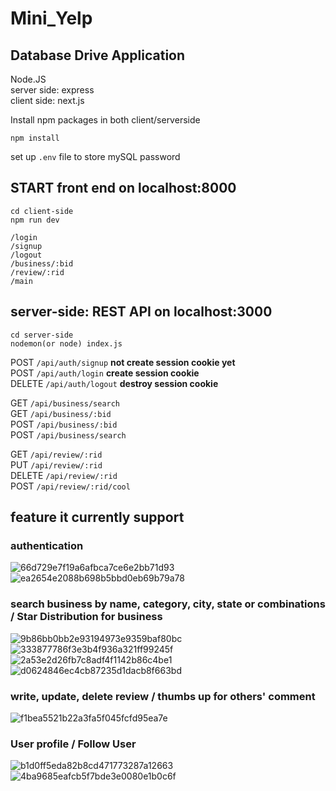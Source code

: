 # Mini_Yelp
## Database Drive Application
Node.JS  
server side: express  
client side: next.js  

Install npm packages in both client/serverside
```
npm install
```
set up ```.env``` file to store mySQL password



## START front end on localhost:8000
```
cd client-side
npm run dev
```
```
/login
/signup
/logout
/business/:bid
/review/:rid
/main
```

## server-side: REST API on localhost:3000
```
cd server-side
nodemon(or node) index.js
```

POST ```/api/auth/signup```  **not create session cookie yet**  
POST ```/api/auth/login```   **create session cookie**  
DELETE ```/api/auth/logout``` **destroy session cookie**   

GET ```/api/business/search```  
GET ```/api/business/:bid```  
POST ```/api/business/:bid```  
POST ```/api/business/search```  


GET ```/api/review/:rid```  
PUT ```/api/review/:rid```  
DELETE ```/api/review/:rid```  
POST ```/api/review/:rid/cool```  


## feature it currently support
### authentication  
 ![66d729e7f19a6afbca7ce6e2bb71d93](https://github.com/LifeIsHardBruh/Mini-Yelp_review_management_system/assets/43108245/deaaa1e9-f7d1-4245-aa41-eec3a739ff03)
 ![ea2654e2088b698b5bbd0eb69b79a78](https://github.com/LifeIsHardBruh/Mini-Yelp_review_management_system/assets/43108245/84808838-a100-4aa3-a1be-264df0ed4d1b)


### search business by name, category, city, state or combinations / Star Distribution for business
![9b86bb0bb2e93194973e9359baf80bc](https://github.com/LifeIsHardBruh/Mini-Yelp_review_management_system/assets/43108245/29e66f24-e98a-4759-825d-9c98dda9d16c)
![333877786f3e3b4f936a321ff99245f](https://github.com/LifeIsHardBruh/Mini-Yelp_review_management_system/assets/43108245/d6da064a-102a-48d8-8a96-fd1781ff1564)
![2a53e2d26fb7c8adf4f1142b86c4be1](https://github.com/LifeIsHardBruh/Mini-Yelp_review_management_system/assets/43108245/dc717a3e-de49-4af3-bb93-a9c4a5c605e1)
![d0624846ec4cb87235d1dacb8f663bd](https://github.com/LifeIsHardBruh/Mini-Yelp_review_management_system/assets/43108245/5a854791-57a1-4e56-858d-34cc6a44ee9c)

### write, update, delete review / thumbs up for others' comment  
![f1bea5521b22a3fa5f045fcfd95ea7e](https://github.com/LifeIsHardBruh/Mini-Yelp_review_management_system/assets/43108245/1336c742-f80c-4c22-a5cf-ff3342d4366b)

### User profile / Follow User  
![b1d0ff5eda82b8cd471773287a12663](https://github.com/LifeIsHardBruh/Mini-Yelp_review_management_system/assets/43108245/d8e354bf-bdd5-4c72-9c73-163719efb98f)
![4ba9685eafcb5f7bde3e0080e1b0c6f](https://github.com/LifeIsHardBruh/Mini-Yelp_review_management_system/assets/43108245/31e18fbf-f923-4482-b03f-b52810f91f02)
















